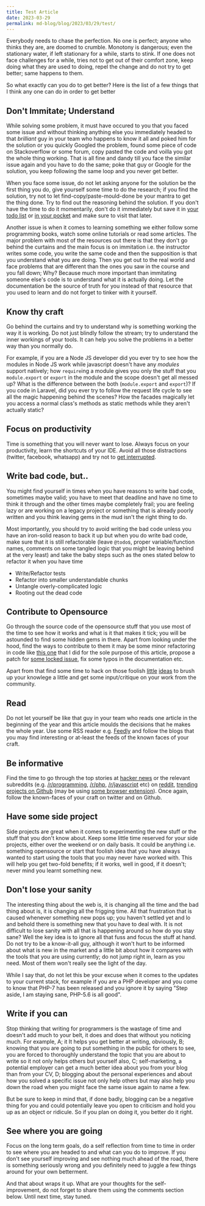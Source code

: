 ```yaml
---
title: Test Article
date: 2023-03-29
permalink: md-blog/blog/2023/03/29/test/
---
```


Everybody needs to chase the perfection. No one is perfect; anyone who thinks they are, are doomed to crumble. Monotony is dangerous; even the stationary water, if left stationary for a while, starts to stink. If one does not face challenges for a while, tries not to get out of their comfort zone, keep doing what they are used to doing, repel the change and do not try to get better; same happens to them.

So what exactly can you do to get better? Here is the list of a few things that I think any one can do in order to get better

## Don't Immitate; Understand

While solving some problem, it must have occured to you that you faced some issue and without thinking anything else you immediately headed to that _brilliant_ guy in your team who happens to know it all and poked him for the solution or you quickly Googled the problem, found some piece of code on Stackoverflow or some forum, copy pasted the code and voilla you got the whole thing working. That is all fine and dandy till you face the similar issue again and you have to do the same; poke that guy or Google for the solution, you keep following the same loop and you never get better.

When you face some issue, do not let asking anyone for the solution be the first thing you do, give yourself some time to do the research; if you find the solution, try not to let find-copy/paste-mould-done be your mantra to get the thing done. Try to find out the reasoning behind the solution. If you don't have the time to do it momentarily, don't do it immediately but save it in [your todo list](http://todoist.com) or [in your pocket](http://getpocket.com/) and make sure to visit that later.

Another issue is when it comes to learning something we either follow some programming books, watch some online tutorials or read some articles. The major problem with most of the resources out there is that they don't go behind the curtains and the main focus is on immitation i.e. the instructor writes some code, you write the same code and then the supposition is that you understand what you are doing. Then you get out to the real world and face problems that are different than the ones you saw in the course and you fall down; Why? Because much more important than immitating someone else's code is to understand what it is actually doing. Let the documentation be the source of truth for you instead of that resource that you used to learn and do not forget to tinker with it yourself.

## Know thy craft

Go behind the curtains and try to understand why is something working the way it is working. Do not just blindly follow the stream; try to understand the inner workings of your tools. It can help you solve the problems in a better way than you normally do.

For example, if you are a Node JS developer did you ever try to see how the modules in Node JS work while javascript doesn't have any _modules_ support natively; how `require`ing a module gives you only the stuff that you `module.export` or `export` in the module and the scope doesn't get all messed up? What is the difference between the both (`module.export` and `export`)? If you code in Laravel, did you ever try to follow the request life cycle to see all the magic happening behind the scenes? How the facades magically let you access a normal class's methods as static methods while they aren't actually static?

## Focus on productivity

Time is something that you will never want to lose. Always focus on your productivity, learn the shortcuts of your IDE. Avoid all those distractions (twitter, facebook, whatsapp) and try not to [get interrupted](http://blog.ninlabs.com/2013/01/programmer-interrupted/).

## Write bad code, but..

You might find yourself in times when you have reasons to write bad code, sometimes maybe valid; you have to meet that deadline and have no time to think it through and the other times maybe completely frail; you are feeling lazy or are working on a legacy project or something that is already poorly written and you think leaving gems in the mud isn't the right thing to do.

Most importantly, you should try to avoid writing the bad code unless you have an iron-solid reason to back it up but when you do write bad code, make sure that it is still refactorable (leave `@todo`s, proper variable/function names, comments on some tangled logic that you might be leaving behind at the very least) and take the baby steps such as the ones stated below to refactor it when you have time

- Write/Refactor tests
- Refactor into smaller understandable chunks
- Untangle overly-complicated logic
- Rooting out the dead code

## Contribute to Opensource

Go through the source code of the opensource stuff that you use most of the time to see how it works and what is it that makes it tick; you will be astounded to find some hidden gems in there. Apart from looking under the hood, find the ways to contribute to them it may be some minor refactoring in code like [this one](https://github.com/composer/composer/pull/5669/commits/6990454e567a860411931135a838cf1f838cb49c) that I did for the sole purpose of this article, propose a patch for [some locked issue](https://github.com/composer/composer/issues), fix some typos in the documentation etc.

Apart from that find some time to hack on those foolish [little](https://github.com/kamranahmedse/beetle) [ideas](https://github.com/kamranahmedse/jumper-bot) to brush up your knowlege a little and get some input/critique on your work from the community.

## Read

Do not let yourself be like that guy in your team who reads one article in the beginning of the year and this article moulds the decisions that he makes the whole year. Use some RSS reader e.g. [Feedly](http://feedly.com) and follow the blogs that you may find interesting or at-least the feeds of the known faces of your craft.

## Be informative

Find the time to go through the top stories at [hacker news](http://news.ycombinator.com/) or the relevant subreddits (e.g. [/r/programming](http://reddit.com/r/programming), [/r/php](http://reddit.com/r/php), [/r/javascript](http://reddit.com/r/php) etc) on [reddit](http://reddit.com), [trending projects on Github](http://github.com/trending) (may be using [some browser extension](http://github.com/kamranahmedse/githunt)). Once again, follow the known-faces of your craft on twitter and on Github.

## Have some side project

Side projects are great when it comes to experimenting the new stuff or the stuff that you don't know about. Keep some little time reserved for your side projects, either over the weekend or on daily basis. It could be anything i.e. something opensource or start that foolish idea that you have always wanted to start using the tools that you may never have worked with. This will help you get two-fold benefits; if it works, well in good, if it doesn't; never mind you learnt something new.

## Don't lose your sanity

The interesting thing about the web is, it is changing all the time and the bad thing about is, it is changing all the frigging time. All that frustration that is caused whenever something new pops up; you haven't settled yet and lo and behold there is something new that you have to deal with. It is not difficult to lose sanity with all that is happening around so how do you stay sane? Well the key idea is to ignore all that fuss and focus the stuff at hand. Do not try to be a know-it-all guy, although it won't hurt to be informed about what is new in the market and a little bit about how it compares with the tools that you are using currently; do not jump right in, learn as you need. Most of them won't really see the light of the day.

While I say that, do not let this be your excuse when it comes to the updates to your current stack, for example if you are a PHP developer and you come to know that PHP-7 has been released and you ignore it by saying "Step aside, I am staying sane, PHP-5.6 is all good".

## Write if you can

Stop thinking that writing for programmers is the wastage of time and doesn't add much to your belt, it does and does that without you noticing much. For example, A; it It helps you get better at writing, obviously, B; knowing that you are going to put something in the public for others to see, you are forced to thoroughly understand the topic that you are about to write so it not only helps others but yourself also, C; self-marketing, a potential employer can get a much better idea about you from your blog than from your CV, D; blogging about the personal experiences and about how you solved a specific issue not only help others but may also help you down the road when you might face the same issue again to name a few.

But be sure to keep in mind that, if done badly, blogging can be a negative thing for you and could potentially leave you open to criticism and hold you up as an object or ridicule. So if you plan on doing it, you better do it right.

## See where you are going

Focus on the long term goals, do a self reflection from time to time in order to see where you are headed to and what can you do to improve. If you don't see yourself improving and see nothing much ahead of the road, there is something seriously wrong and you definitely need to juggle a few things around for your own betterment.

And that about wraps it up. What are your thoughts for the self-improvement, do not forget to share them using the comments section below. Until next time, stay tuned.
